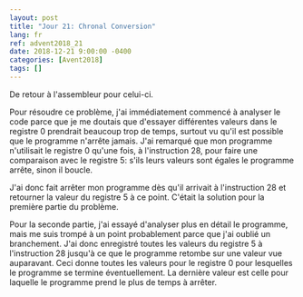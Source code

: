 ```yaml
---
layout: post
title: "Jour 21: Chronal Conversion"
lang: fr
ref: advent2018_21
date: 2018-12-21 9:00:00 -0400
categories: [Avent2018]
tags: []
---
```

De retour à l'assembleur pour celui-ci.

Pour résoudre ce problème, j'ai immédiatement commencé à analyser le code parce que je me doutais que d'essayer différentes valeurs dans le registre 0 prendrait beaucoup trop de temps, surtout vu qu'il est possible que le programme n'arrête jamais. J'ai remarqué que mon programme n'utilisait le registre 0 qu'une fois, à l'instruction 28, pour faire une comparaison avec le registre 5: s'ils leurs valeurs sont égales le programme arrête, sinon il boucle.

J'ai donc fait arrêter mon programme dès qu'il arrivait à l'instruction 28 et retourner la valeur du registre 5 à ce point. C'était la solution pour la première partie du problème.

Pour la seconde partie, j'ai essayé d'analyser plus en détail le programme, mais me suis trompé à un point probablement parce que j'ai oublié un branchement. J'ai donc enregistré toutes les valeurs du registre 5 à l'instruction 28 jusqu'à ce que le programme retombe sur une valeur vue auparavant. Ceci donne toutes les valeurs pour le registre 0 pour lesquelles le programme se termine éventuellement. La dernière valeur est celle pour laquelle le programme prend le plus de temps à arrêter.